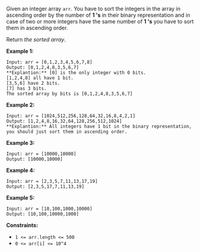 Given an integer array `arr`. You have to sort the integers in the array in
ascending order by the number of **1 's** in their binary representation and
in case of two or more integers have the same number of **1 's** you have to
sort them in ascending order.

Return _the sorted array_.



**Example 1:**

    
    
    Input: arr = [0,1,2,3,4,5,6,7,8]
    Output: [0,1,2,4,8,3,5,6,7]
    **Explantion:** [0] is the only integer with 0 bits.
    [1,2,4,8] all have 1 bit.
    [3,5,6] have 2 bits.
    [7] has 3 bits.
    The sorted array by bits is [0,1,2,4,8,3,5,6,7]
    

**Example 2:**

    
    
    Input: arr = [1024,512,256,128,64,32,16,8,4,2,1]
    Output: [1,2,4,8,16,32,64,128,256,512,1024]
    **Explantion:** All integers have 1 bit in the binary representation, you should just sort them in ascending order.
    

**Example 3:**

    
    
    Input: arr = [10000,10000]
    Output: [10000,10000]
    

**Example 4:**

    
    
    Input: arr = [2,3,5,7,11,13,17,19]
    Output: [2,3,5,17,7,11,13,19]
    

**Example 5:**

    
    
    Input: arr = [10,100,1000,10000]
    Output: [10,100,10000,1000]
    



**Constraints:**

  * `1 <= arr.length <= 500`
  * `0 <= arr[i] <= 10^4`

